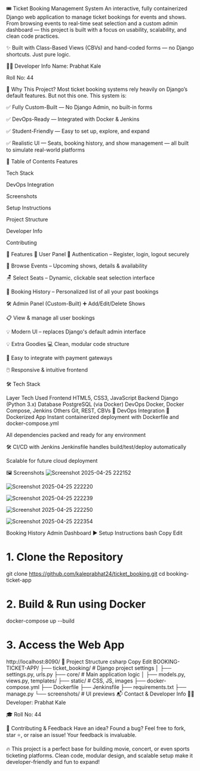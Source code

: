 🎟️ Ticket Booking Management System
An interactive, fully containerized Django web application to manage ticket bookings for events and shows. From browsing events to real-time seat selection and a custom admin dashboard — this project is built with a focus on usability, scalability, and clean code practices.

✨ Built with Class-Based Views (CBVs) and hand-coded forms — no Django shortcuts. Just pure logic.

👨‍💻 Developer Info
Name: Prabhat Kale

Roll No: 44

🌟 Why This Project?
Most ticket booking systems rely heavily on Django’s default features. But not this one. This system is:

✅ Fully Custom-Built — No Django Admin, no built-in forms

✅ DevOps-Ready — Integrated with Docker & Jenkins

✅ Student-Friendly — Easy to set up, explore, and expand

✅ Realistic UI — Seats, booking history, and show management — all built to simulate real-world platforms

📌 Table of Contents
Features

Tech Stack

DevOps Integration

Screenshots

Setup Instructions

Project Structure

Developer Info

Contributing

🚀 Features
👤 User Panel
🔐 Authentication – Register, login, logout securely

📅 Browse Events – Upcoming shows, details & availability

🪑 Select Seats – Dynamic, clickable seat selection interface

📖 Booking History – Personalized list of all your past bookings

🛠️ Admin Panel (Custom-Built)
➕ Add/Edit/Delete Shows

📋 View & manage all user bookings

💡 Modern UI – replaces Django's default admin interface

💡 Extra Goodies
💻 Clean, modular code structure

🧩 Easy to integrate with payment gateways

🖱️ Responsive & intuitive frontend

🛠️ Tech Stack

Layer	Tech Used
Frontend	HTML5, CSS3, JavaScript
Backend	Django (Python 3.x)
Database	PostgreSQL (via Docker)
DevOps	Docker, Docker Compose, Jenkins
Others	Git, REST, CBVs
🐳 DevOps Integration
🚢 Dockerized App
Instant containerized deployment with Dockerfile and docker-compose.yml

All dependencies packed and ready for any environment

🛠️ CI/CD with Jenkins
Jenkinsfile handles build/test/deploy automatically

Scalable for future cloud deployment

🖼️ Screenshots
![Screenshot 2025-04-25 222152](https://github.com/user-attachments/assets/e1c3f0e8-195b-474c-842d-7bc279a110df)

![Screenshot 2025-04-25 222220](https://github.com/user-attachments/assets/dfaba58e-4acd-4bbb-a198-b88328a096ee)

![Screenshot 2025-04-25 222239](https://github.com/user-attachments/assets/7a637e4f-3f24-495d-b7b7-0bf0346c1f15)

![Screenshot 2025-04-25 222250](https://github.com/user-attachments/assets/d20a9460-78ed-475d-bf63-c0cd3606cfa7)

![Screenshot 2025-04-25 222354](https://github.com/user-attachments/assets/d9dbbfc8-1ee2-4fe1-b7b2-8ec454c08cb2)

Booking History	Admin Dashboard
▶️ Setup Instructions
bash
Copy
Edit
# 1. Clone the Repository
git clone https://github.com/kaleprabhat24/ticket_booking.git
cd booking-ticket-app

# 2. Build & Run using Docker
docker-compose up --build

# 3. Access the Web App
http://localhost:8090/
📁 Project Structure
csharp
Copy
Edit
BOOKING-TICKET-APP/
├── ticket_booking/             # Django project settings
│   ├── settings.py, urls.py
├── core/                       # Main application logic
│   ├── models.py, views.py, templates/
├── static/                     # CSS, JS, images
├── docker-compose.yml
├── Dockerfile
├── Jenkinsfile
├── requirements.txt
├── manage.py
└── screenshots/                # UI previews
📬 Contact & Developer Info
👨‍💻 Developer: Prabhat Kale

🎓 Roll No: 44

🙌 Contributing & Feedback
Have an idea? Found a bug?
Feel free to fork, star ⭐, or raise an issue!
Your feedback is invaluable.

🔥 This project is a perfect base for building movie, concert, or even sports ticketing platforms. Clean code, modular design, and scalable setup make it developer-friendly and fun to expand!

